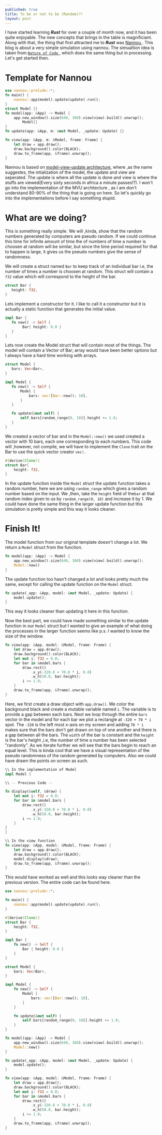 ```yaml
---
published: true
title: To be or not to be (Random)?!
layout: post
---
```


I have started learning ***Rust*** for over a couple of month now, and it has been quite enjoyable. The new concepts that brings in the table is magnificiant. Along with that, the thing that first attracted me to ***Rust*** was <a href="https://github.com/nannou-org/nannou">Nannou </a>. This blog is about a very simple simulation using nannou. The simualtion idea is taken from <a href="https://natureofcode.com/">`Nature of Code` </a>, which does the same thing but in processing. Let's get started then.

# Template for Nannou

```rust
use nannou::prelude::*;
fn main() {
    nannou::app(model).update(update).run();
}
struct Model {}
fn model(app: &App) -> Model {
    app.new_window().size(640, 360).view(view).build().unwrap();
 		Model{}
}
fn update(app: &App, m: &mut Model, _update: Update) {}

fn view(app: &App, m: &Model, frame: Frame) {
    let draw = app.draw();
    draw.background().color(BLACK);
    draw.to_frame(app, &frame).unwrap();
}
```
Nannou is based on <a href="https://thomasbandt.com/model-view-update"> model-view-update architecture</a>, where ,as the name suggestes, the intialization of the model, the update and view are seperated. The update is where all the update is done and view is where the stuffs are viewed(Every sixty seconds in africa a minute passes!?). I won't go into the implementation of the MVU architecture , as I am don't understand 80-90% of the thing that is going on here. So let's quickly go into the implementations before I say something stupid.

# What are we doing?
 This is something really simple. We will ,kinda, show that the random numbers generated by computers are pseudo random. If we could continue this time for infinite amount of time the of numbers of time a number is choosen at random will be similar, but since the time period required for that to happen is large, it gives us the pseudo numbers give the sense of randomness. 
 
 We will create a struct named `Bar`  to keep track of an individual bar i.e, the number of times a number is choosen at random. This struct will contain a `f32` value which will correspond to the height of the bar.
 
 ```rust
struct Bar {
	height: f32,
}
 ```
 Lets implement a constructor for it. I like to call it a constructor but it is actually a static function that generates the initial value.
 ```rust
impl Bar {
	fn new() -> Self {
		 Bar{ height: 0.0 }  
	}
}
 ```
 Lets now create the Model struct that will contain most of the things. The model will contain a Vector of Bar; array would have been better options but I always have a hard time working with arrays. 
 ```rust
struct Model {
    bars: Vec<Bar>,
}

impl Model {
    fn new() -> Self {
        Model {
            bars: vec![Bar::new(); 10],
        }
    }

    fn update(&mut self) {
        self.bars[random_range(0, 10)].height += 1.0;
    }
}
```
We created a vector of bar and in the `Model::new()` we used created a vector with 10 bars, each one corresponding to each numbers. This code will ,however, not compile, we will have to implement the `Clone` trait on the Bar to use the quick vector creator `vec!`.
```rust
#[derive(Clone)]
struct Bar{  
	height: f32,
}
```
In the update function inside the `Model`  struct the update function takes a random number, here we are using `random_range` which gives a random number based on the input. We ,then, take the `height`  field of the`bar` at that random index given to us by `random_range(0, 10)` and increase it by 1. We could have done the same thing in the larger update function but this simulation is pretty simple and this way it looks cleaner.  


# Finish It!
The model function from our original template doesn't change a lot. We return a `Model` struct from the function.
```rust
fn model(app: &App) -> Model {
    app.new_window().size(640, 360).view(view).build().unwrap();
    Model::new()
}
```
The update function too hasn't changed a lot and looks pretty much the same, except for calling the update function on the `Model` struct.
```rust
fn update(_app: &App, model: &mut Model, _update: Update) {
    model.update();
}
```
This way it looks cleaner than updating it here in this function.

Now the best part, we could have made something similar to the update function in our `Model` struct but I wanted to give an example of what doing the processes in the larger function seems like p.s. I wanted to know the size of the window. 
```rust
fn view(app: &App, model: &Model, frame: Frame) {
    let draw = app.draw();
    draw.background().color(BLACK);
    let mut i: f32 = 0.0;
    for bar in &model.bars {
        draw.rect()
            .x_y(-320.0 + 70.0 * i, 0.0)
            .w_h(50.0, bar.height);
        i += 1.0;
    }
    draw.to_frame(app, &frame).unwrap();
}
```
Here, we first create a draw object with `app.draw()`. We color the background black and create a mutable variable named `i`.  The variable is to provide a gap between each bars. Next we loop through the entire `bars` vector in the model and for each bar we plot a rectangle at `-320 + 70 * i` spot. The `-320` is the left most x-axis on my screen and adding `70 * i` makes sure that the bars don't get drawn on top of one another and there is a gap between all the bars. The `width` of the bar is constant and the `height` is the bar's height ,i.e, the number of time a number has been selected "randomly". As we iterate further we will see that the bars begin to reach an equal level. This is kinda cool that we have a visual representation of the pseudo randomness of the random generated by computers. Also we could have drawn the points on screen as such.
```rust
\\ In the implementation of Model
impl Model {

\\ -- Previous Code --

fn display(&self, &draw) {
	let mut i: f32 = 0.0;
	for bar in &model.bars {
        draw.rect()
            .x_y(-320.0 + 70.0 * i, 0.0)
            .w_h(50.0, bar.height);
        i += 1.0;
    }
}
}

\\ In the view function
fn view(app: &App, model: &Model, frame: Frame) {
    let draw = app.draw();
    draw.background().color(BLACK);
    model.display(&draw);
    draw.to_frame(app, &frame).unwrap();
}
```
This would have worked as well and this looks way cleaner than the previous version. The entire code can be found here.
```rust
use nannou::prelude::*;

fn main() {
    nannou::app(model).update(update).run();
}

#[derive(Clone)]
struct Bar {
    height: f32,
}

impl Bar {
    fn new() -> Self {
        Bar { height: 0.0 }
    }
}

struct Model {
    bars: Vec<Bar>,
}

impl Model {
    fn new() -> Self {
        Model {
            bars: vec![Bar::new(); 10],
        }
    }

    fn update(&mut self) {
        self.bars[random_range(0, 10)].height += 1.0;
    }
}

fn model(app: &App) -> Model {
    app.new_window().size(640, 360).view(view).build().unwrap();
    Model::new()
}

fn update(_app: &App, model: &mut Model, _update: Update) {
    model.update();
}

fn view(app: &App, model: &Model, frame: Frame) {
    let draw = app.draw();
    draw.background().color(BLACK);
    let mut i: f32 = 0.0;
    for bar in &model.bars {
        draw.rect()
            .x_y(-320.0 + 70.0 * i, 0.0)
            .w_h(50.0, bar.height);
        i += 1.0;
    }
    draw.to_frame(app, &frame).unwrap();
}
```
